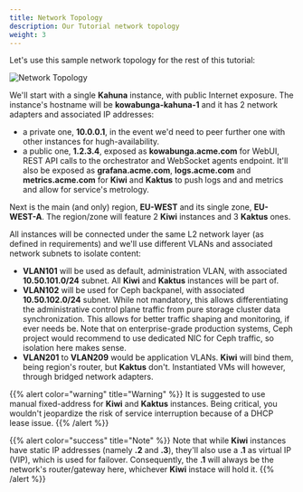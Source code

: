 ```yaml
---
title: Network Topology
description: Our Tutorial network topology
weight: 3
---
```


Let's use this sample network topology for the rest of this tutorial:

![Network Topology](/images/network-topology.png#center)

We'll start with a single **Kahuna** instance, with public Internet exposure. The instance's hostname will be **kowabunga-kahuna-1** and it has 2 network adapters and associated IP addresses:

- a private one, **10.0.0.1**, in the event we'd need to peer further one with other instances for hugh-availability.
- a public one, **1.2.3.4**, exposed as **kowabunga.acme.com** for WebUI, REST API calls to the orchestrator and WebSocket agents endpoint. It'll also be exposed as **grafana.acme.com**, **logs.acme.com** and **metrics.acme.com** for **Kiwi** and **Kaktus** to push logs and and metrics and allow for service's metrology.

Next is the main (and only) region, **EU-WEST** and its single zone, **EU-WEST-A**. The region/zone will feature 2 **Kiwi** instances and 3 **Kaktus** ones.

All instances will be connected under the same L2 network layer (as defined in requirements) and we'll use different VLANs and associated network subnets to isolate content:

- **VLAN101** will be used as default, administration VLAN, with associated **10.50.101.0/24** subnet. All **Kiwi** and **Kaktus** instances will be part of.
- **VLAN102** will be used for Ceph backpanel, with associated **10.50.102.0/24** subnet. While not mandatory, this allows differentiating the administrative control plane traffic from pure storage cluster data synchronization. This allows for better traffic shaping and monitoring, if ever needs be. Note that on enterprise-grade production systems, Ceph project would recommend to use dedicated NIC for Ceph traffic, so isolation here makes sense.
- **VLAN201** to **VLAN209** would be application VLANs. **Kiwi** will bind them, being region's router, but **Kaktus** don't. Instantiated VMs will however, through bridged network adapters.

{{% alert color="warning" title="Warning" %}}
It is suggested to use manual fixed-address for **Kiwi** and **Kaktus** instances. Being critical, you wouldn't jeopardize the risk of service interruption because of a DHCP lease issue.
{{% /alert %}}

{{% alert color="success" title="Note" %}}
Note that while **Kiwi** instances have static IP addresses (namely **.2** and **.3**), they'll also use a **.1** as virtual IP (VIP), which is used for failover. Consequently, the **.1** will always be the network's router/gateway here, whichever **Kiwi** instace will hold it.
{{% /alert %}}

